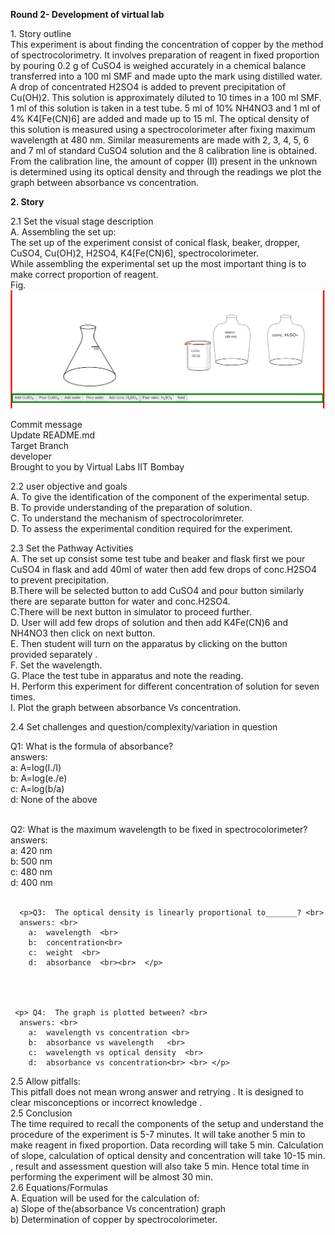 <p><strong>Round 2- Development of virtual lab</strong>
<p>1. Story outline<br>
This experiment is about finding the concentration of copper by the method of spectrocolorimetry. It involves preparation  of  reagent in fixed proportion by pouring 0.2 g of CuSO4 is weighed accurately in a chemical balance transferred into a 100 ml SMF and made upto the mark using distilled water. A drop of concentrated H2SO4 is added to prevent precipitation of Cu(OH)2. This solution is approximately diluted to 10 times in a 100 ml SMF. 1 ml of this solution is taken in a test tube. 5 ml of 10% NH4NO3 and 1 ml of 4% K4[Fe(CN)6] are added and made up to 15 ml. The optical density of this solution is measured using a spectrocolorimeter after fixing maximum wavelength at 480 nm. Similar measurements are made with 2, 3, 4, 5, 6 and 7 ml of standard CuSO4 solution and the 8 calibration line is obtained. From the calibration line, the amount of copper (II) present in the unknown is determined using its optical density and through the readings we plot the graph between absorbance vs concentration.</p>
<strong>2. Story</strong>
<p>2.1 Set the visual stage description<br>
A. Assembling the set up:<br>
The set up of the experiment consist of conical flask, beaker, dropper, CuSO4, Cu(OH)2, H2SO4, K4[Fe(CN)6], spectrocolorimeter. <br>
While assembling the experimental set up the most important thing is to make correct proportion of reagent. <br>
Fig.<img src="1.png" alt="start">  

Commit message<br>
Update README.md<br>
Target Branch<br>
developer<br>
Brought to you by Virtual Labs IIT Bombay</p>
<p>2.2  user objective and goals<br>
A. To give the identification of the component of the experimental setup.<br>
B. To provide understanding of the preparation of solution.<br>
C. To understand the mechanism of spectrocolorimreter.<br>
D. To assess the experimental condition required for the experiment.<br></p>
<p>2.3 Set the Pathway Activities<br>
A. The set up consist some test tube and beaker and flask first we pour CuSO4 in flask and add 40ml of water then add few drops of conc.H2SO4 to prevent precipitation.<br>
B.There will be selected button to add CuSO4 and pour button similarly there are separate button for water and conc.H2SO4.<br>
C.There will be next button in simulator to proceed further.<br>
D. User will add few drops of solution and then add K4Fe(CN)6 and NH4NO3 then click on next button. <br>
E. Then student will turn on the apparatus by clicking on the button provided separately .<br>
F. Set the wavelength.<br>
G. Place the test tube in apparatus and note the reading.<br>
H. Perform this experiment for different concentration of solution for seven times.<br>
I. Plot the graph between absorbance Vs concentration.<br>
<p>2.4 Set challenges and question/complexity/variation in question</p>
<p>Q1:  What is the formula of absorbance?<br>  
      answers:<br> 
        a:  A=log(I./I)  <br>               
        b:  A=log(e./e) <br>              
        c:  A=log(b/a)  <br>              
        d:  None of the above<br><br></p>                   
      
    

   <p>Q2: What is the maximum wavelength to be fixed in spectrocolorimeter? <br> 
      answers: <br>
        a:  420 nm  <br>                
        b:  500 nm <br>                 
        c:  480 nm <br>                 
        d:  400 nm <br><br></p>           
      
               
                       
    
      <p>Q3:  The optical density is linearly proportional to_______? <br>
      answers: <br>
        a:  wavelength  <br>                
        b:  concentration<br>                  
        c:  weight  <br>             
        d:  absorbance  <br><br>  </p>               
      
      
    
        
     <p> Q4:  The graph is plotted between? <br>
      answers: <br>
        a:  wavelength vs concentration <br>               
        b:  absorbance vs wavelength   <br>               
        c:  wavelength vs optical density  <br>              
        d:  absorbance vs concentration<br> <br> </p>                 
      
      
  <p>  2.5 Allow pitfalls:<br>
This pitfall does not mean wrong answer and retrying . It is designed to clear misconceptions or incorrect knowledge .<br>
2.5 Conclusion<br>
The time required to recall the components of the setup and understand the procedure of the experiment is 5-7 minutes. It will take another 5 min to make reagent in fixed proportion. Data recording will take 5 min. Calculation of slope, calculation of optical density and concentration will take 10-15 min. , result and assessment question will also take 5 min. Hence total time in performing the experiment will be almost 30 min.<br>
2.6 Equations/Formulas<br>
A. Equation will be used for the calculation of:<br>
a) Slope of the(absorbance Vs concentration) graph<br>
b) Determination of copper by spectrocolorimeter.<br></p>

